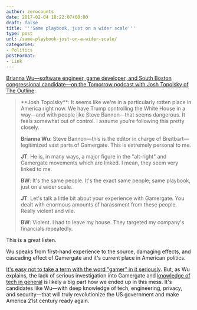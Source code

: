 ```yaml
---
author: zerocounts
date: 2017-02-04 18:22:07+00:00
draft: false
title: '''Same playbook, just on a wider scale'''
type: post
url: /same-playbook-just-on-a-wider-scale/
categories:
- Politics
postFormat:
- Link
---
```


[Brianna Wu—software engineer, game developer, and South Boston congressional candidate—on the Tomorrow podcast with Josh Topolsky of The Outline](https://itunes.apple.com/us/podcast/tomorrow-joshua-topolsky/id983692635?mt=2&i=1000380677363):


<blockquote>**Josh Topolsky**: It seems like we're in a particularly rotten place in America right now. We have Trump controlling the White House in a way—and with people like Steve Bannon—that seems dangerous. It feels somewhat out of control. I assume you're following this pretty closely.

**Brianna Wu**: Steve Bannon—this is the editor in charge of Breitbart—legitimized vast parts of Gamergate. This is extremely personal to me.

**JT**: He is, in many ways, a major figure in the "alt-right" and Gamergate movements which are linked. I mean, they seem very linked to me.

**BW**: It's the same people. It's the exact same people; same playbook, just on a wider scale.

**JT**: Let's talk a little bit about your experience with Gamergate. You dealt with enormous amounts of harassment from these people. Really violent and vile.

**BW**: Violent. I had to leave my house. They targeted my company's financials repeatedly.</blockquote>


This is a great listen.

Wu speaks from first-hand experience to the source, damaging effects, and cascading effect of Gamergate and it's current place in American politics.

[It's easy not to take a term with the word "gamer" in it seriously](https://www.zerocounts.net/2017/01/28/fbi-releases-gamergate-investigation-records/). But, as Wu explains, the lack of serious investigation into Gamergate and [knowledge of tech in general](https://www.zerocounts.net/2015/01/27/home-economics-2-0/) is likely a big part how we ended up in this mess. It's candidates like Wu—with deep knowledge of tech, engineering, privacy, and security—that will truly revolutionize the US government and make America 21st century ready again.
